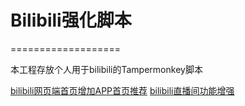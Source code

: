 # Bilibili强化脚本
===================

本工程存放个人用于bilibili的Tampermonkey脚本

[bilibili网页端首页增加APP首页推荐](./bilibiliHome/bilibiliHome.user.md)
[bilibili直播间功能增强](./bilibiliLive/blivePlus.user.md)